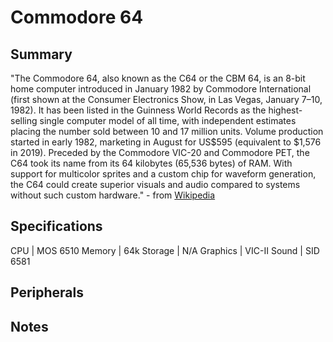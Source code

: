 # Commodore 64

## Summary

"The Commodore 64, also known as the C64 or the CBM 64, is an 8-bit home computer introduced in January 1982 by Commodore International (first shown at the Consumer Electronics Show, in Las Vegas, January 7–10, 1982). It has been listed in the Guinness World Records as the highest-selling single computer model of all time, with independent estimates placing the number sold between 10 and 17 million units. Volume production started in early 1982, marketing in August for US$595 (equivalent to $1,576 in 2019). Preceded by the Commodore VIC-20 and Commodore PET, the C64 took its name from its 64 kilobytes (65,536 bytes) of RAM. With support for multicolor sprites and a custom chip for waveform generation, the C64 could create superior visuals and audio compared to systems without such custom hardware." - from [Wikipedia](https://en.wikipedia.org/wiki/Commodore_64)

## Specifications

CPU | MOS 6510
Memory | 64k
Storage | N/A
Graphics | VIC-II
Sound | SID 6581

## Peripherals

## Notes

